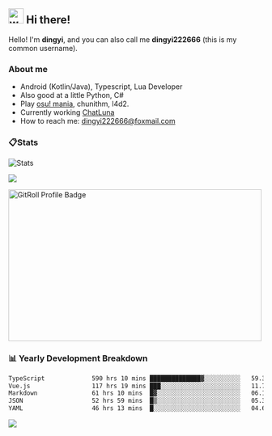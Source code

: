 ## <img alt="wave" src="https://raw.githubusercontent.com/MartinHeinz/MartinHeinz/master/wave.gif" width="30px"> Hi there!

Hello! I'm **dingyi**, and you can also call me **dingyi222666** (this is my common username).

### About me

- Android (Kotlin/Java), Typescript, Lua Developer
- Also good at a little Python, C#
- Play [osu! mania](https://osu.ppy.sh/users/29808669), chunithm, l4d2.
- Currently working [ChatLuna](https://github.com/ChatLunaLab)
- How to reach me: [dingyi222666@foxmail.com](mailto:dingyi222666@foxmail.com)

### 📋Stats

![Stats](https://github-readme-stats.vercel.app/api?username=dingyi222666&show_icons=true&icon_color=47A69E&title_color=47A69E&count_private=true)    

![](https://api.githubtrends.io/user/svg/dingyi222666/langs?time_range=one_year&include_private=True&loc_metric=changed&theme=classic)

<a href="https://gitroll.io/profile/uILsSgRUcbEP5MZt3W3atcIvOKBy1" target="_blank"><img  width='500px' height='300px' src="https://gitroll.io/api/badges/profiles/v1/uILsSgRUcbEP5MZt3W3atcIvOKBy1?theme=kawaiiCat" alt="GitRoll Profile Badge"/></a>

### 📊 Yearly Development Breakdown

<!--START_SECTION:waka-->
```txt
TypeScript             590 hrs 10 mins ██████████████▓░░░░░░░░░░   59.32 %
Vue.js                 117 hrs 19 mins ███░░░░░░░░░░░░░░░░░░░░░░   11.79 %
Markdown               61 hrs 10 mins  █▓░░░░░░░░░░░░░░░░░░░░░░░   06.15 %
JSON                   52 hrs 59 mins  █▒░░░░░░░░░░░░░░░░░░░░░░░   05.33 %
YAML                   46 hrs 13 mins  █░░░░░░░░░░░░░░░░░░░░░░░░   04.65 %
```

<!--END_SECTION:waka-->

![](https://komarev.com/ghpvc/?username=dingyi222666)
